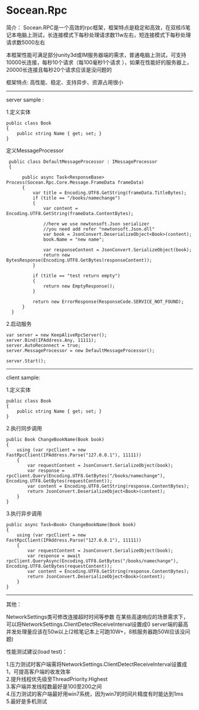 # Socean.Rpc
 
简介：
Socean.RPC是一个高效的rpc框架，框架特点是稳定和高效，在双核i5笔记本电脑上测试，长连接模式下每秒处理请求数11w左右，短连接模式下每秒处理请求数5000左右

本框架性能可满足部分unity3d或IM服务器端的需求，普通电脑上测试，可支持10000长连接，每秒10个请求（每100毫秒1个请求 ），如果在性能好的服务器上，20000长连接且每秒20个请求应该是没问题的
  
框架特点:
高性能、稳定、支持异步、资源占用很小
  
  -------------------------------------------------------------------
  server sample :

  1.定义实体
  
    public class Book
    {
        public string Name { get; set; }
    }
 
 
 
  定义MessageProcessor
 
     public class DefaultMessageProcessor : IMessageProcessor
     {

          public async Task<ResponseBase> Process(Socean.Rpc.Core.Message.FrameData frameData)
          {
              var title = Encoding.UTF8.GetString(frameData.TitleBytes);
              if (title == "/books/namechange")
              {
                  var content = Encoding.UTF8.GetString(frameData.ContentBytes);

                  //here we use newtonsoft.Json serializer 
                  //you need add refer "newtonsoft.Json.dll"
                  var book = JsonConvert.DeserializeObject<Book>(content);
                  book.Name = "new name";

                  var responseContent = JsonConvert.SerializeObject(book);
                  return new BytesResponse(Encoding.UTF8.GetBytes(responseContent));
              }

              if (title == "test return empty")
              {
                  return new EmptyResponse();
              }

              return new ErrorResponse(ResponseCode.SERVICE_NOT_FOUND);
          }
      }


  2.启动服务
  
    var server = new KeepAliveRpcServer();
    server.Bind(IPAddress.Any, 11111);
    server.AutoReconnect = true;
    server.MessageProcessor = new DefaultMessageProcessor();

    server.Start();  
  
  -------------------------------------------------------------------

  client sample:
  
  1.定义实体
  
    public class Book
    {
        public string Name { get; set; }
    }
 
 
  2.执行同步调用
  
    public Book ChangeBookName(Book book)
    {
        using (var rpcClient = new FastRpcClient(IPAddress.Parse("127.0.0.1"), 11111))
        {
            var requestContent = JsonConvert.SerializeObject(book);
            var response = rpcClient.Query(Encoding.UTF8.GetBytes("/books/namechange"), Encoding.UTF8.GetBytes(requestContent));
            var content = Encoding.UTF8.GetString(response.ContentBytes);
            return JsonConvert.DeserializeObject<Book>(content);
        }
    }
    
  3.执行异步调用
  
    public async Task<Book> ChangeBookName(Book book)
    {
        using (var rpcClient = new FastRpcClient(IPAddress.Parse("127.0.0.1"), 11111))
        {
            var requestContent = JsonConvert.SerializeObject(book);
            var response = await rpcClient.QueryAsync(Encoding.UTF8.GetBytes("/books/namechange"), Encoding.UTF8.GetBytes(requestContent));
            var content = Encoding.UTF8.GetString(response.ContentBytes);
            return JsonConvert.DeserializeObject<Book>(content);
        }
    }
    
  -------------------------------------------------------------------
  
  其他：
     
  NetworkSettings类可修改连接超时时间等参数
  在某些高速响应的场景需求下，可以将NetworkSettings.ClientDetectReceiveInterval设置成0
  server端的最高并发处理量应该在50w以上(2核笔记本上可跑10W+，8核服务器跑50W应该没问题) 
  
  
  性能测试建议(load test)：

  1.压力测试时客户端需将NetworkSettings.ClientDetectReceiveInterval设置成1，可提高客户端的收发效率  
  2.提升线程优先级至ThreadPriority.Highest  
  3.客户端并发线程数最好是100至200之间  
  4.压力测试的客户端最好用win7系统，因为win7的时间片精度有时能达到1ms  
  5.最好是多机测试 
   
  
  
  
  
